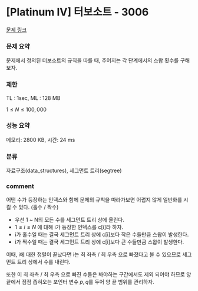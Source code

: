 
# [Platinum IV] 터보소트 - 3006

[문제 링크](https://www.acmicpc.net/problem/3006)

### 문제 요약

<p> 문제에서 정의된 터보소트의 규칙을 따를 때, 주어지는 각 단계에서의 스왑 횟수를 구해보자. </p>

### 제한

TL : 1sec, ML : 128 MB

$1 ≤ N ≤ 100,000$

### 성능 요약

메모리: 2800 KB, 시간: 24 ms

### 분류

자료구조(data_structures), 세그먼트 트리(segtree)

### comment

어떤 수가 등장하는 인덱스와 함께 문제의 규칙을 따라가보면 어렵지 않게 일반화를 시킬 수 있다. (홀수 / 짝수)

* 우선 1 ~ N의 모든 수를 세그먼트 트리 상에 올린다.
* $1 ≤ i ≤ N$ 에 대해 i가 등장한 인덱스를 c[i]라 하자.
* i가 홀수일 때는 결국 세그먼트 트리 상에 c[i]보다 작은 수들만큼 스왑이 발생한다.
* i가 짝수일 때는 결국 세그먼트 트리 상에 c[i]보다 큰 수들만큼 스왑이 발생한다.

이때, i에 대한 정렬이 끝났다면 i는 최 좌측 / 최 우측 으로 빠졌다고 볼 수 있으므로 세그먼트 트리 상에서 수를 내린다.

또한 이 최 좌측 / 최 우측 으로 빠진 수들은 봐야하는 구간에서도 제외 되어야 하므로 양 끝에서 점점 좁혀오는 포인터 변수 $p, q$를 두어 양 끝 범위를 관리하자.
